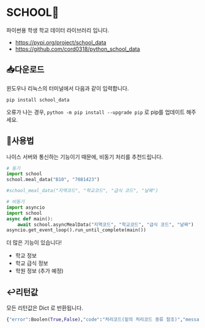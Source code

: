 # SCHOOL📱

파이썬용 학생 학교 데이터 라이브러리 입니다.

- https://pypi.org/project/school_data
- https://github.com/cord0318/python_school_data

## 📥다운로드

윈도우나 리눅스의 터미널에서 다음과 같이 입력합니다.

```shell
pip install school_data
```

오류가 나는 경우, `python -m pip install --upgrade pip` 로 pip를 업데이트 해주세요.

## 🤖사용법

나이스 서버와 통신하는 기능이기 때문에, 비동기 처리를 추천드립니다.

```python
# 동기
import school
school.meal_data("B10", "7081423")

#school_meal_data("지역코드", "학교코드", "급식 코드", "날짜")
```

```python
# 비동기
import asyncio
import school
async def main():
    await school.asyncMealData("지역코드", "학교코드", "급식 코드", "날짜")
asyncio.get_event_loop().run_until_complete(main())
```

더 많은 기능이 있습니다!
- 학교 정보
- 학교 급식 정보
- 학원 정보 (추가 예정)

## ↩️리턴값

모든 리턴값은 Dict 로 반환됩니다.

```python
{"error":Boolen(True,False),"code":"처리코드(밑의 처리코드 종류 참조)","message":"해당 에러나, 성공 상황에 대한 설명",......}
```